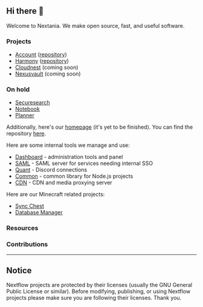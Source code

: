 ## Hi there 👋

Welcome to Nextania. We make open source, fast, and useful software.

### Projects
* [Account](https://account.nextania.com) ([repository](https://github.com/Nextflow-Cloud/sso-system))
* [Harmony](https://chat.nextania.com) ([repository](https://github.com/Nextflow-Cloud/harmony))
* [Cloudnest](https://files.nextania.com) (coming soon)
* [Nexusvault](https://vault.nextania.com) (coming soon)

### On hold
* [Securesearch](https://search.nextflow.cloud)
* [Notebook](https://notes.nextflow.cloud)
* [Planner](https://agenda.nextflow.cloud)

Additionally, here's our [homepage](https://nextania.com) (it's yet to be finished). You can find the repository [here](https://github.com/Nextflow-Cloud/main-page).

Here are some internal tools we manage and use:
* [Dashboard](https://github.com/Nextflow-Cloud/dashboard) - administration tools and panel
* [SAML](https://github.com/Nextflow-Cloud/saml) - SAML server for services needing internal SSO 
* [Quant](https://github.com/Nextflow-Cloud/quant) - Discord connections
* [Common](https://github.com/Nextflow-Cloud/common) - common library for Node.js projects
* [CDN](https://github.com/Nextflow-Cloud/cdn) - CDN and media proxying server

Here are our Minecraft related projects:
* [Sync Chest](https://github.com/Nextflow-Cloud/sync-chest)
* [Database Manager](https://github.com/Nextflow-Cloud/database-manager) 

### Resources

### Contributions

----

## Notice
Nextflow projects are protected by their licenses (usually the GNU General Public License or similar). Before modifying, publishing, or using Nextflow projects please make sure you are following their licenses. Thank you.
